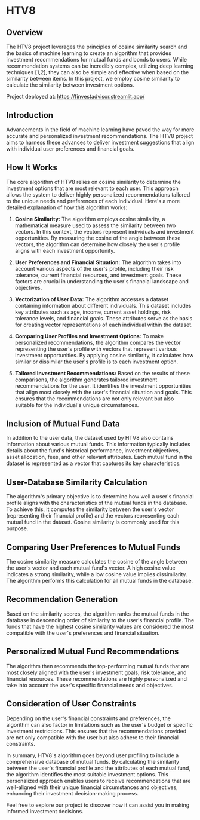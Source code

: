 # HTV8

## Overview

The HTV8 project leverages the principles of cosine similarity search and the basics of machine learning to create an algorithm that provides investment recommendations for mutual funds and bonds to users. While recommendation systems can be incredibly complex, utilizing deep learning techniques [1,2], they can also be simple and effective when based on the similarity between items. In this project, we employ cosine similarity to calculate the similarity between investment options.

Project deployed at: https://finvestadvisor.streamlit.app/

## Introduction

Advancements in the field of machine learning have paved the way for more accurate and personalized investment recommendations. The HTV8 project aims to harness these advances to deliver investment suggestions that align with individual user preferences and financial goals.

## How It Works
The core algorithm of HTV8 relies on cosine similarity to determine the investment options that are most relevant to each user. This approach allows the system to deliver highly personalized recommendations tailored to the unique needs and preferences of each individual. Here's a more detailed explanation of how this algorithm works:

1. **Cosine Similarity:** The algorithm employs cosine similarity, a mathematical measure used to assess the similarity between two vectors. In this context, the vectors represent individuals and investment opportunities. By measuring the cosine of the angle between these vectors, the algorithm can determine how closely the user's profile aligns with each investment opportunity.

2. **User Preferences and Financial Situation:** The algorithm takes into account various aspects of the user's profile, including their risk tolerance, current financial resources, and investment goals. These factors are crucial in understanding the user's financial landscape and objectives.

3. **Vectorization of User Data:** The algorithm accesses a dataset containing information about different individuals. This dataset includes key attributes such as age, income, current asset holdings, risk tolerance levels, and financial goals. These attributes serve as the basis for creating vector representations of each individual within the dataset.

4. **Comparing User Profiles and Investment Options:** To make personalized recommendations, the algorithm compares the vector representing the user's profile with vectors that represent various investment opportunities. By applying cosine similarity, it calculates how similar or dissimilar the user's profile is to each investment option.

5. **Tailored Investment Recommendations:** Based on the results of these comparisons, the algorithm generates tailored investment recommendations for the user. It identifies the investment opportunities that align most closely with the user's financial situation and goals. This ensures that the recommendations are not only relevant but also suitable for the individual's unique circumstances.

## Inclusion of Mutual Fund Data
In addition to the user data, the dataset used by HTV8 also contains information about various mutual funds. This information typically includes details about the fund's historical performance, investment objectives, asset allocation, fees, and other relevant attributes. Each mutual fund in the dataset is represented as a vector that captures its key characteristics.

## User-Database Similarity Calculation
The algorithm's primary objective is to determine how well a user's financial profile aligns with the characteristics of the mutual funds in the database. To achieve this, it computes the similarity between the user's vector (representing their financial profile) and the vectors representing each mutual fund in the dataset. Cosine similarity is commonly used for this purpose.

## Comparing User Preferences to Mutual Funds
The cosine similarity measure calculates the cosine of the angle between the user's vector and each mutual fund's vector. A high cosine value indicates a strong similarity, while a low cosine value implies dissimilarity. The algorithm performs this calculation for all mutual funds in the database.

## Recommendation Generation
Based on the similarity scores, the algorithm ranks the mutual funds in the database in descending order of similarity to the user's financial profile. The funds that have the highest cosine similarity values are considered the most compatible with the user's preferences and financial situation.

## Personalized Mutual Fund Recommendations
The algorithm then recommends the top-performing mutual funds that are most closely aligned with the user's investment goals, risk tolerance, and financial resources. These recommendations are highly personalized and take into account the user's specific financial needs and objectives.

## Consideration of User Constraints
Depending on the user's financial constraints and preferences, the algorithm can also factor in limitations such as the user's budget or specific investment restrictions. This ensures that the recommendations provided are not only compatible with the user but also adhere to their financial constraints.

In summary, HTV8's algorithm goes beyond user profiling to include a comprehensive database of mutual funds. By calculating the similarity between the user's financial profile and the attributes of each mutual fund, the algorithm identifies the most suitable investment options. This personalized approach enables users to receive recommendations that are well-aligned with their unique financial circumstances and objectives, enhancing their investment decision-making process.





Feel free to explore our project to discover how it can assist you in making informed investment decisions.


